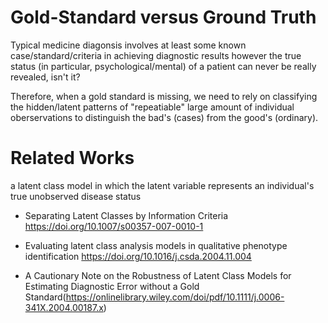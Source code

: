 # Gold-Standard versus Ground Truth

Typical medicine diagonsis involves at least some known case/standard/criteria in achieving diagnostic results 
however
the true status (in particular, psychological/mental) of a patient can never be really revealed, isn't it?

Therefore, when a gold standard is missing, we need to rely on classifying the hidden/latent patterns of "repeatiable" large amount of individual oberservations to distinguish the bad's (cases) from the good's (ordinary).


# Related Works
a latent class model in which the latent variable represents an individual's true unobserved disease status 


* Separating Latent Classes by Information Criteria https://doi.org/10.1007/s00357-007-0010-1


* Evaluating latent class analysis models in qualitative phenotype identification https://doi.org/10.1016/j.csda.2004.11.004







* A Cautionary Note on the Robustness of Latent Class Models for Estimating Diagnostic Error without a Gold Standard(https://onlinelibrary.wiley.com/doi/pdf/10.1111/j.0006-341X.2004.00187.x)
